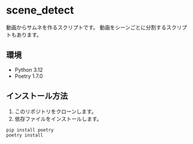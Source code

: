 # scene_detect

動画からサムネを作るスクリプトです。
動画をシーンごとに分割するスクリプトもあります。

## 環境

- Python 3.12
- Poetry 1.7.0

## インストール方法

1. このリポジトリをクローンします。
2. 依存ファイルをインストールします。
```
pip install poetry
poetry install
```
